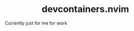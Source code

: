 <p align="center">
  <h1 align="center">devcontainers.nvim</h2>
</p>

Currently just for me for work
